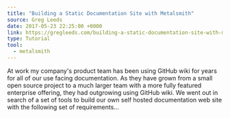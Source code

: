 ```yaml
---
title: "Building a Static Documentation Site with Metalsmith"
source: Greg Leeds
date: 2017-05-23 22:25:00 +0000
link: https://gregleeds.com/building-a-static-documentation-site-with-metalsmith/
type: Tutorial
tool:
  - metalsmith
---
```

At work my company's product team has been using GitHub wiki for years for all of our use facing documentation. As they have grown from a small open source project to a much larger team with a more fully featured enterprise offering, they had outgrowing using GitHub wiki. We went out in search of a set of tools to build our own self hosted documentation web site with the following set of requirements...